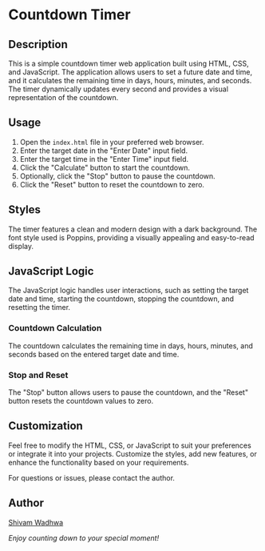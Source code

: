 # Countdown Timer



## Description

This is a simple countdown timer web application built using HTML, CSS, and JavaScript. The application allows users to set a future date and time, and it calculates the remaining time in days, hours, minutes, and seconds. The timer dynamically updates every second and provides a visual representation of the countdown.

## Usage

1. Open the `index.html` file in your preferred web browser.
2. Enter the target date in the "Enter Date" input field.
3. Enter the target time in the "Enter Time" input field.
4. Click the "Calculate" button to start the countdown.
5. Optionally, click the "Stop" button to pause the countdown.
6. Click the "Reset" button to reset the countdown to zero.

## Styles

The timer features a clean and modern design with a dark background. The font style used is Poppins, providing a visually appealing and easy-to-read display.

## JavaScript Logic

The JavaScript logic handles user interactions, such as setting the target date and time, starting the countdown, stopping the countdown, and resetting the timer.

### Countdown Calculation

The countdown calculates the remaining time in days, hours, minutes, and seconds based on the entered target date and time.

### Stop and Reset

The "Stop" button allows users to pause the countdown, and the "Reset" button resets the countdown values to zero.

## Customization

Feel free to modify the HTML, CSS, or JavaScript to suit your preferences or integrate it into your projects. Customize the styles, add new features, or enhance the functionality based on your requirements.

For questions or issues, please contact the author.


## Author 

[Shivam Wadhwa](http://github.com/wadhwashivam)


*Enjoy counting down to your special moment!*
